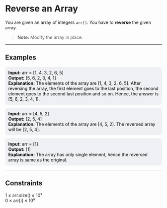 
# Reverse an Array


You are given an array of integers `arr[]`. You have to **reverse** the given array.  

> **Note:** Modify the array in place.

---

## Examples

<div style="background-color:#eef0f3; padding:10px; border-radius:8px; margin-bottom:10px; color:#000000;">
<b>Input:</b> arr = [1, 4, 3, 2, 6, 5]<br>
<b>Output:</b> [5, 6, 2, 3, 4, 1]<br>
<b>Explanation:</b> The elements of the array are [1, 4, 3, 2, 6, 5]. After reversing the array, the first element goes to the last position, the second element goes to the second last position and so on. Hence, the answer is [5, 6, 2, 3, 4, 1].
</div>

<div style="background-color:#eef0f3; padding:10px; border-radius:8px; margin-bottom:10px; color:#000000;">
<b>Input:</b> arr = [4, 5, 2]<br>
<b>Output:</b> [2, 5, 4]<br>
<b>Explanation:</b> The elements of the array are [4, 5, 2]. The reversed array will be [2, 5, 4].
</div>

<div style="background-color:#eef0f3; padding:10px; border-radius:8px; color:#000000;">
<b>Input:</b> arr = [1]<br>
<b>Output:</b> [1]<br>
<b>Explanation:</b> The array has only single element, hence the reversed array is same as the original.
</div>

---

## Constraints<br>
1 ≤ arr.size() ≤ 10⁵<br>
0 ≤ arr[i] ≤ 10⁵

